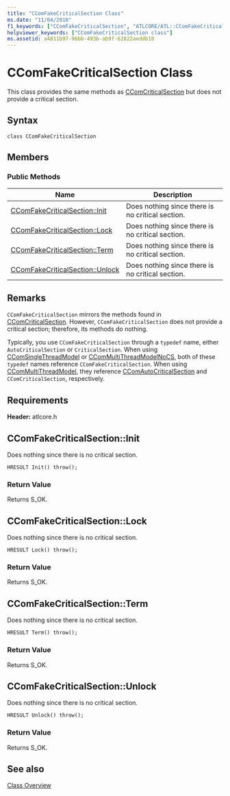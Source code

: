 ```yaml
---
title: "CComFakeCriticalSection Class"
ms.date: "11/04/2016"
f1_keywords: ["CComFakeCriticalSection", "ATLCORE/ATL::CComFakeCriticalSection", "ATLCORE/ATL::CComFakeCriticalSection::Init", "ATLCORE/ATL::CComFakeCriticalSection::Lock", "ATLCORE/ATL::CComFakeCriticalSection::Term", "ATLCORE/ATL::CComFakeCriticalSection::Unlock"]
helpviewer_keywords: ["CComFakeCriticalSection class"]
ms.assetid: a4811b97-96bb-493b-ab9f-62822aeddb10
---
```

# CComFakeCriticalSection Class

This class provides the same methods as [CComCriticalSection](../../atl/reference/ccomcriticalsection-class.md) but does not provide a critical section.

## Syntax

```
class CComFakeCriticalSection
```

## Members

### Public Methods

|Name|Description|
|----------|-----------------|
|[CComFakeCriticalSection::Init](#init)|Does nothing since there is no critical section.|
|[CComFakeCriticalSection::Lock](#lock)|Does nothing since there is no critical section.|
|[CComFakeCriticalSection::Term](#term)|Does nothing since there is no critical section.|
|[CComFakeCriticalSection::Unlock](#unlock)|Does nothing since there is no critical section.|

## Remarks

`CComFakeCriticalSection` mirrors the methods found in [CComCriticalSection](../../atl/reference/ccomcriticalsection-class.md). However, `CComFakeCriticalSection` does not provide a critical section; therefore, its methods do nothing.

Typically, you use `CComFakeCriticalSection` through a `typedef` name, either `AutoCriticalSection` or `CriticalSection`. When using [CComSingleThreadModel](../../atl/reference/ccomsinglethreadmodel-class.md) or [CComMultiThreadModelNoCS](../../atl/reference/ccommultithreadmodelnocs-class.md), both of these `typedef` names reference `CComFakeCriticalSection`. When using [CComMultiThreadModel](../../atl/reference/ccommultithreadmodel-class.md), they reference [CComAutoCriticalSection](../../atl/reference/ccomautocriticalsection-class.md) and `CComCriticalSection`, respectively.

## Requirements

**Header:** atlcore.h

##  <a name="init"></a>  CComFakeCriticalSection::Init

Does nothing since there is no critical section.

```
HRESULT Init() throw();
```

### Return Value

Returns S_OK.

##  <a name="lock"></a>  CComFakeCriticalSection::Lock

Does nothing since there is no critical section.

```
HRESULT Lock() throw();
```

### Return Value

Returns S_OK.

##  <a name="term"></a>  CComFakeCriticalSection::Term

Does nothing since there is no critical section.

```
HRESULT Term() throw();
```

### Return Value

Returns S_OK.

##  <a name="unlock"></a>  CComFakeCriticalSection::Unlock

Does nothing since there is no critical section.

```
HRESULT Unlock() throw();
```

### Return Value

Returns S_OK.

## See also

[Class Overview](../../atl/atl-class-overview.md)
